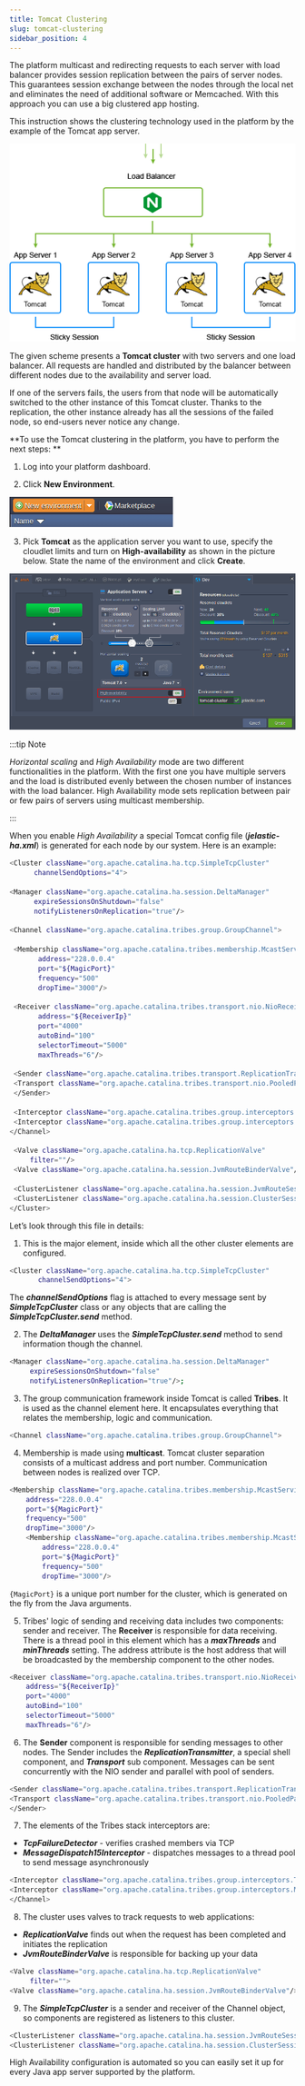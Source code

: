 ```yaml
---
title: Tomcat Clustering
slug: tomcat-clustering
sidebar_position: 4
---
```


<!-- ## Tomcat Cluster in the Cloud -->

The platform multicast and redirecting requests to each server with load balancer provides session replication between the pairs of server nodes. This guarantees session exchange between the nodes through the local net and eliminates the need of additional software or Memcached. With this approach you can use a big clustered app hosting.

This instruction shows the clustering technology used in the platform by the example of the Tomcat app server.

<div style={{
    display:'flex',
    justifyContent: 'center',
    margin: '0 0 1rem 0'
}}>

![Locale Dropdown](./img/TomcatClustering/01--tomcat-cluster.png)

</div>

The given scheme presents a **Tomcat cluster** with two servers and one load balancer. All requests are handled and distributed by the balancer between different nodes due to the availability and server load.

If one of the servers fails, the users from that node will be automatically switched to the other instance of this Tomcat cluster. Thanks to the replication, the other instance already has all the sessions of the failed node, so end-users never notice any change.

**To use the Tomcat clustering in the platform, you have to perform the next steps:
**

1. Log into your platform dashboard.

2. Click **New Environment**.

<div style={{
    display:'flex',
    justifyContent: 'center',
    margin: '0 0 1rem 0'
}}>

![Locale Dropdown](./img/TomcatClustering/00create.png)

</div>

3. Pick **Tomcat** as the application server you want to use, specify the cloudlet limits and turn on **High-availability** as shown in the picture below. State the name of the environment and click **Create**.

<div style={{
    display:'flex',
    justifyContent: 'center',
    margin: '0 0 1rem 0'
}}>

![Locale Dropdown](./img/TomcatClustering/01wizard.png)

</div>

:::tip Note

_Horizontal scaling_ and _High Availability_ mode are two different functionalities in the platform. With the first one you have multiple servers and the load is distributed evenly between the chosen number of instances with the load balancer. High Availability mode sets replication between pair or few pairs of servers using multicast membership.

:::

When you enable _High Availability_ a special Tomcat config file (**_jelastic-ha.xml_**) is generated for each node by our system. Here is an example:

```bash
<Cluster className="org.apache.catalina.ha.tcp.SimpleTcpCluster"
      channelSendOptions="4">

<Manager className="org.apache.catalina.ha.session.DeltaManager"
      expireSessionsOnShutdown="false"
      notifyListenersOnReplication="true"/>

<Channel className="org.apache.catalina.tribes.group.GroupChannel">

 <Membership className="org.apache.catalina.tribes.membership.McastService"
       address="228.0.0.4"
       port="${MagicPort}"
       frequency="500"
       dropTime="3000"/>

 <Receiver className="org.apache.catalina.tribes.transport.nio.NioReceiver"
       address="${ReceiverIp}"
       port="4000"
       autoBind="100"
       selectorTimeout="5000"
       maxThreads="6"/>

 <Sender className="org.apache.catalina.tribes.transport.ReplicationTransmitter">
 <Transport className="org.apache.catalina.tribes.transport.nio.PooledParallelSender"/>
 </Sender>

 <Interceptor className="org.apache.catalina.tribes.group.interceptors.TcpFailureDetector"/>
 <Interceptor className="org.apache.catalina.tribes.group.interceptors.MessageDispatch15Interceptor"/>
</Channel>

 <Valve className="org.apache.catalina.ha.tcp.ReplicationValve"
     filter=""/>
 <Valve className="org.apache.catalina.ha.session.JvmRouteBinderValve"/>

 <ClusterListener className="org.apache.catalina.ha.session.JvmRouteSessionIDBinderListener"/>
 <ClusterListener className="org.apache.catalina.ha.session.ClusterSessionListener"/>
</Cluster>
```

Let’s look through this file in details:

1. This is the major element, inside which all the other cluster elements are configured.

```bash
<Cluster className="org.apache.catalina.ha.tcp.SimpleTcpCluster"
       channelSendOptions="4">
```

The **_channelSendOptions_** flag is attached to every message sent by **_SimpleTcpCluster_** class or any objects that are calling the **_SimpleTcpCluster.send_** method.

2. The **_DeltaManager_** uses the **_SimpleTcpCluster.send_** method to send information though the channel.

```bash
<Manager className="org.apache.catalina.ha.session.DeltaManager"
     expireSessionsOnShutdown="false"
     notifyListenersOnReplication="true"/>;
```

3. The group communication framework inside Tomcat is called **Tribes**. It is used as the channel element here. It encapsulates everything that relates the membership, logic and communication.

```bash
<Channel className="org.apache.catalina.tribes.group.GroupChannel">
```

4. Membership is made using **multicast**. Tomcat cluster separation consists of a multicast address and port number. Communication between nodes is realized over TCP.

```bash
<Membership className="org.apache.catalina.tribes.membership.McastService"
    address="228.0.0.4"
    port="${MagicPort}"
    frequency="500"
    dropTime="3000"/>
    <Membership className="org.apache.catalina.tribes.membership.McastService"
        address="228.0.0.4"
        port="${MagicPort}"
        frequency="500"
        dropTime="3000"/>
```

`{MagicPort}` is a unique port number for the cluster, which is generated on the fly from the Java arguments.

5. Tribes' logic of sending and receiving data includes two components: sender and receiver. The **Receiver** is responsible for data receiving. There is a thread pool in this element which has a **_maxThreads_** and **_minThreads_** setting. The address attribute is the host address that will be broadcasted by the membership component to the other nodes.

```bash
<Receiver className="org.apache.catalina.tribes.transport.nio.NioReceiver"
    address="${ReceiverIp}"
    port="4000"
    autoBind="100"
    selectorTimeout="5000"
    maxThreads="6"/>
```

6. The **Sender** component is responsible for sending messages to other nodes. The Sender includes the **_ReplicationTransmitter_**, a special shell component, and **_Transport_** sub component. Messages can be sent concurrently with the NIO sender and parallel with pool of senders.

```bash
<Sender className="org.apache.catalina.tribes.transport.ReplicationTransmitter">
<Transport className="org.apache.catalina.tribes.transport.nio.PooledParallelSender"/>
</Sender>
```

7. The elements of the Tribes stack interceptors are:

- **_TcpFailureDetector_** - verifies crashed members via TCP
- **_MessageDispatch15Interceptor_** - dispatches messages to a thread pool to send message asynchronously

```bash
<Interceptor className="org.apache.catalina.tribes.group.interceptors.TcpFailureDetector"/>
<Interceptor className="org.apache.catalina.tribes.group.interceptors.MessageDispatch15Interceptor"/>
</Channel>
```

8. The cluster uses valves to track requests to web applications:

- **_ReplicationValve_** finds out when the request has been completed and initiates the replication
- **_JvmRouteBinderValve_** is responsible for backing up your data

```bash
<Valve className="org.apache.catalina.ha.tcp.ReplicationValve"
     filter="">
<Valve className="org.apache.catalina.ha.session.JvmRouteBinderValve"/>
```

9. The **_SimpleTcpCluster_** is a sender and receiver of the Channel object, so components are registered as listeners to this cluster.

```bash
<ClusterListener className="org.apache.catalina.ha.session.JvmRouteSessionIDBinderListener"/>
<ClusterListener className="org.apache.catalina.ha.session.ClusterSessionListener"/>
```

High Availability configuration is automated so you can easily set it up for every Java app server supported by the platform.
